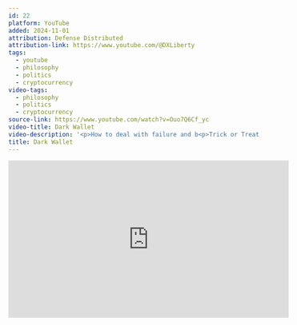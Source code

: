 ```yaml
---
id: 22
platform: YouTube
added: 2024-11-01
attribution: Defense Distributed
attribution-link: https://www.youtube.com/@DXLiberty
tags:
  - youtube
  - philosophy
  - politics
  - cryptocurrency
video-tags:
  - philosophy
  - politics
  - cryptocurrency
source-link: https://www.youtube.com/watch?v=Ouo7Q6Cf_yc
video-title: Dark Wallet
video-description: '<p>How to deal with failure and b<p>Trick or Treat, Western Civilization. Donate at <a href="http://igg.me/at/darkwallet/x/5141070">http://igg.me/at/darkwallet/x/5141070</a>Bitcoin donations:<a href="https://coinbase.com/checkouts/866b8f">https://coinbase.com/checkouts/866b8f</a>...Anonymous donors can use: 32wRDBezxnazSBxMrMqLWqD1ajwEqnDnMc</p>ad situations.  Excerpt from the Jocko Podcast (iTunes).</p><p>Video by Echo Charles.</p><p>Join the Conversation on Instagram / Twitter: @jockowillink  @echocharles</p>'
title: Dark Wallet
---
```


<iframe width="560" height="315" src="https://www.youtube-nocookie.com/embed/Ouo7Q6Cf_yc?si=KkJaXMPox8GPh2YA" title="YouTube video player" frameborder="0" allow="accelerometer; autoplay; clipboard-write; encrypted-media; gyroscope; picture-in-picture; web-share" referrerpolicy="strict-origin-when-cross-origin" allowfullscreen></iframe>
